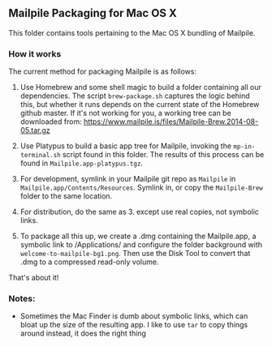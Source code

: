 ## Mailpile Packaging for Mac OS X

This folder contains tools pertaining to the Mac OS X bundling of
Mailpile.


### How it works

The current method for packaging Mailpile is as follows:

   1. Use Homebrew and some shell magic to build a folder containing all
      our dependencies.  The script `brew-package.sh` captures the logic
      behind this, but whether it runs depends on the current state of
      the Homebrew github master.  If it's not working for you, a working
      tree can be downloaded from:
      <https://www.mailpile.is/files/Mailpile-Brew.2014-08-05.tar.gz>

   2. Use Platypus to build a basic app tree for Mailpile, invoking the
      `mp-in-terminal.sh` script found in this folder.  The results of
      this process can be found in `Mailpile.app-platypus.tgz`.

   3. For development, symlink in your Mailpile git repo as `Mailpile`
      in `Mailpile.app/Contents/Resources`.  Symlink in, or copy the
      `Mailpile-Brew` folder to the same location.

   4. For distribution, do the same as 3. except use real copies, not
      symbolic links.

   5. To package all this up, we create a .dmg containing the Mailpile.app,
      a symbolic link to /Applications/ and configure the folder background
      with `welcome-to-mailpile-bg1.png`.  Then use the Disk Tool to convert
      that .dmg to a compressed read-only volume.

That's about it!


### Notes:

   * Sometimes the Mac Finder is dumb about symbolic links, which can
     bloat up the size of the resulting app.  I like to use `tar` to
     copy things around instead, it does the right thing

